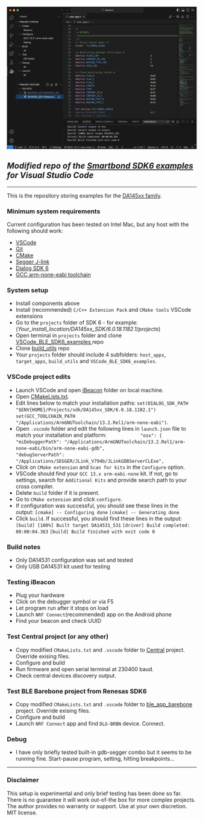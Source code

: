 ﻿![vscode](./img/vscode1.png)
## *Modified repo of the [Smartbond SDK6 examples](https://github.com/dialog-semiconductor/BLE_SDK6_examples) for Visual Studio Code*
---

This is the repository storing examples for the [DA145xx family](https://www.renesas.com/eu/en/products/interface-connectivity/wireless-communications/bluetooth-low-energy/da14531-smartbond-ultra-low-power-bluetooth-51-system-chip).

### Minimum system requirements
Current configuration has been tested on Intel Mac, but any host with the following should work:

- [VSCode](https://code.visualstudio.com/)
- [Git](https://git-scm.com/)
- [CMake](https://cmake.org/)
- [Segger J-link](https://www.segger.com/downloads/jlink/)
- [Dialog SDK 6](https://www.renesas.com/us/en/document/swo/sdk601811821-da1453x-da145856?r=1564826)
- [GCC arm-none-eabi toolchain](https://developer.arm.com/downloads/-/arm-gnu-toolchain-downloads)

### System setup
- Install components above
- Install (recommended) `C/C++ Extension Pack` and `CMake tools` VSCode extensions
- Go to the `projects` folder of SDK 6 - for example: (*Your_install_location/DA145xx_SDK/6.0.18.1182.1/projects*)
- Open terminal in `projects` folder and clone [VSCode_BLE_SDK6_examples
](https://github.com/vvveasel/VSCode_BLE_SDK6_examples) repo
- Clone [build_utils](https://github.com/vvveasel/build_utils) repo
- Your `projects` folder should include 4 subfolders: `host_apps`, `target_apps`, `build_utils` and `VSCode_BLE_SDK6_examples`.
### VSCode project edits
- Launch VSCode and open [iBeacon](./connectivity/ibeacon/) folder on local machine.
- Open [CMakeLists.txt](./connectivity/ibeacon/CMakeLists.txt).
- Edit lines below to match your installation paths:
`set(DIALOG_SDK_PATH "$ENV{HOME}/Projects/sdk/DA145xx_SDK/6.0.18.1182.1")`
`set(GCC_TOOLCHAIN_PATH "/Applications/ArmGNUToolchain/13.2.Rel1/arm-none-eabi")`.
- Open `.vscode` folder and edit the following lines in `launch.json` file to match your installation and platform:
`            "osx": {`
`               "miDebuggerPath": "/Applications/ArmGNUToolchain/13.2.Rel1/arm-none-eabi/bin/arm-none-eabi-gdb",`
`                "debugServerPath": "/Applications/SEGGER/JLink_V794b/JLinkGDBServerCLExe",`
- Click on `CMake extension` and `Scan for kits` in the `Configure` option.
- VSCode should find your `GCC 13.x arm-eabi-none` kit. If not, go to settings, search for `Additional Kits` and provide search path to your cross compiler.
- Delete `build` folder if it is present.
- Go to `CMake extension` and click `configure`.
- If configuration was successful, you should see these lines in the output:
`[cmake] -- Configuring done`
`[cmake] -- Generating done`
- Click `build`. If successful, you should find these lines in the output:
`[build] [100%] Built target DA14531_531`
`[driver] Build completed: 00:00:04.363`
`[build] Build finished with exit code 0`
### Build notes
- Only DA14531 configuration was set and tested
- Only USB DA14531 kit used for testing
### Testing iBeacon
- Plug your hardware
- Click on the debugger symbol or via F5
- Let program run after it stops on load
- Launch `NRF Connect`(recommended) app on the Android phone
- Find your beacon and check UUID
### Test Central project (or any other)
- Copy modified `CMakeLists.txt` and `.vscode` folder to [Central](./connectivity/central/) project. Override exising files.
- Configure and build
- Run firmware and open serial terminal at 230400 baud.
- Check central devices discovery output.
### Test BLE Barebone project from Renesas SDK6
- Copy modified `CMakeLists.txt` and `.vscode` folder to [ble_app_barebone](../target_apps/ble_examples/ble_app_barebone/) project. Override exising files.
- Configure and build
- Launch `NRF Connect` app and find `DLG-BRBN` device. Connect.
### Debug
- I have only briefly tested built-in gdb-segger combo but it seems to be running fine. Start-pause program, setting, hitting breakpoints...
---
### Disclaimer
This setup is experimental and only brief testing has been done so far. There is no guarantee it will work out-of-the box for more complex projects. The author provides no warranty or support. Use at your own discretion. MIT license. 